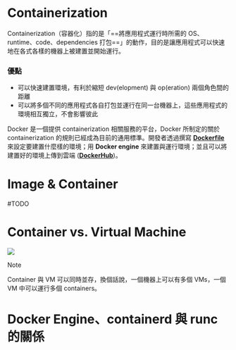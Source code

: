 # Containerization

Containerization（容器化）指的是「==將應用程式運行時所需的 OS、runtime、code、dependencies 打包==」的動作，目的是讓應用程式可以快速地在各式各樣的機器上被建置並開始運行。

### 優點

- 可以快速建置環境，有利於縮短 dev(elopment) 與 op(eration) 兩個角色間的距離
- 可以將多個不同的應用程式各自打包並運行在同一台機器上，這些應用程式的環境相互獨立，不會影響彼此

Docker 是一個提供 containerization 相關服務的平台，Docker 所制定的關於 containerization 的規則已經成為目前的通用標準。開發者透過撰寫 **[Dockerfile](</Tools/Docker/2 - How to Write a Dockerfile?.md>)** 來設定要建置什麼樣的環境；用 **Docker engine** 來建置與運行環境；並且可以將建置好的環境上傳到雲端 (**[DockerHub](</Tools/Docker/3 - DockerHub.md>)**)。

# Image & Container

#TODO 

# Container vs. Virtual Machine

![](<https://raw.githubusercontent.com/Jamison-Chen/KM-software/master/img/container-vs-virtual-machine.png>)

>[!Note]
>Container 與 VM 可以同時並存，換個話說，一個機器上可以有多個 VMs，一個 VM 中可以運行多個 containers。

# Docker Engine、containerd 與 runc 的關係
